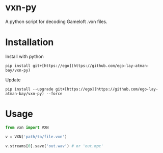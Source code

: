 # vxn-py
 A python script for decoding Gameloft .vxn files.

# Installation

Install with python

```shell
pip install git+[https://ego](https://github.com/ego-lay-atman-bay/vxn-py)
```

Update

```shell
pip install --upgrade git+[https://ego](https://github.com/ego-lay-atman-bay/vxn-py) --force
```

# Usage

```python
from vxn import VXN

v = VXN('path/to/file.vxn')

v.streams[0].save('out.wav') # or 'out.mpc'
```
